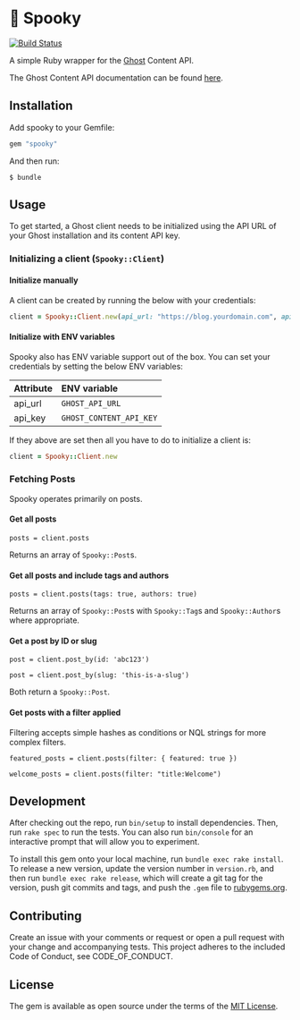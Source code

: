 # :ghost: Spooky

[![Build Status](https://travis-ci.com/togethr/spooky.svg?branch=master)](https://travis-ci.com/togethr/spooky)

A simple Ruby wrapper for the [Ghost](https://ghost.org) Content API.

The Ghost Content API documentation can be found [here](https://ghost.org/docs/api/v3/content/#endpoints).

## Installation

Add spooky to your Gemfile:

```ruby
gem "spooky"
```

And then run:

    $ bundle

## Usage

To get started, a Ghost client needs to be initialized using the API URL of your Ghost installation and its content API key.

### Initializing a client (`Spooky::Client`)

#### Initialize manually

A client can be created by running the below with your credentials:

```ruby
client = Spooky::Client.new(api_url: "https://blog.yourdomain.com", api_key: "abc123")
```
#### Initialize with ENV variables

Spooky also has ENV variable support out of the box. You can set your credentials by setting the below ENV variables:

Attribute     | ENV variable
:------------ | :--------------------
api_url       | `GHOST_API_URL`
api_key       | `GHOST_CONTENT_API_KEY`

If they above are set then all you have to do to initialize a client is:

```ruby
client = Spooky::Client.new
```
### Fetching Posts

Spooky operates primarily on posts.

#### Get all posts
`posts = client.posts`

Returns an array of `Spooky::Post`s.

#### Get all posts and include tags and authors
`posts = client.posts(tags: true, authors: true)`

Returns an array of `Spooky::Post`s with `Spooky::Tag`s and `Spooky::Author`s where appropriate.

#### Get a post by ID or slug

`post = client.post_by(id: 'abc123')`

`post = client.post_by(slug: 'this-is-a-slug')`

Both return a `Spooky::Post`.

#### Get posts with a filter applied

Filtering accepts simple hashes as conditions or NQL strings for more complex filters.

`featured_posts = client.posts(filter: { featured: true })`

`welcome_posts = client.posts(filter: "title:Welcome")`

## Development

After checking out the repo, run `bin/setup` to install dependencies. Then, run `rake spec` to run the tests. You can also run `bin/console` for an interactive prompt that will allow you to experiment.

To install this gem onto your local machine, run `bundle exec rake install`. To release a new version, update the version number in `version.rb`, and then run `bundle exec rake release`, which will create a git tag for the version, push git commits and tags, and push the `.gem` file to [rubygems.org](https://rubygems.org).

## Contributing

Create an issue with your comments or request or open a pull request with your change and accompanying tests.
This project adheres to the included Code of Conduct, see CODE_OF_CONDUCT.

## License

The gem is available as open source under the terms of the [MIT License](http://opensource.org/licenses/MIT).
